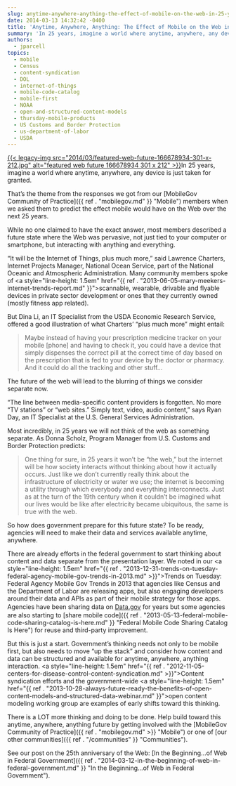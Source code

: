 ```yaml
---
slug: anytime-anywhere-anything-the-effect-of-mobile-on-the-web-in-25-years
date: 2014-03-13 14:32:42 -0400
title: 'Anytime, Anywhere, Anything: The Effect of Mobile on the Web in 25 Years'
summary: 'In 25 years, imagine a world where anytime, anywhere, any device is just taken for granted. That’s the theme from the responses we got from our Mobile Gov Community of Practice members when we asked them to predict the effect mobile would have on the Web'
authors:
  - jparcell
topics:
  - mobile
  - Census
  - content-syndication
  - DOL
  - internet-of-things
  - mobile-code-catalog
  - mobile-first
  - NOAA
  - open-and-structured-content-models
  - thursday-mobile-products
  - US Customs and Border Protection
  - us-department-of-labor
  - USDA
---
```


<p dir="ltr">
  <a href="https://s3.amazonaws.com/digitalgov/_legacy-img/2014/03/featured-web-future-166678934-301-x-212.jpg">{{< legacy-img src="2014/03/featured-web-future-166678934-301-x-212.jpg" alt="featured web future 166678934 301 x 212" >}}</a>In 25 years, imagine a world where anytime, anywhere, any device is just taken for granted.
</p>

That’s the theme from the responses we got from our [MobileGov Community of Practice]({{ ref . "mobilegov.md" }} "Mobile") members when we asked them to predict the effect mobile would have on the Web over the next 25 years.

While no one claimed to have the exact answer, most members described a future state where the Web was pervasive, not just tied to your computer or smartphone, but interacting with anything and everything.

“It will be the Internet of Things, plus much more,” said Lawrence Charters, Internet Projects Manager, National Ocean Service, part of the National Oceanic and Atmospheric Administration. Many community members spoke of <a style="line-height: 1.5em" href="{{ ref . "2013-06-05-mary-meekers-internet-trends-report.md" }}">scannable, wearable, drivable and flyable</a> devices in private sector development or ones that they currently owned (mostly fitness app related).

But Dina Li, an IT Specialist from the USDA Economic Research Service, offered a good illustration of what Charters&#8217; “plus much more” might entail:

> Maybe instead of having your prescription medicine tracker on your mobile [phone] and having to check it, you could have a device that simply dispenses the correct pill at the correct time of day based on the prescription that is fed to your device by the doctor or pharmacy. And it could do all the tracking and other stuff…

The future of the web will lead to the blurring of things we consider separate now.

“The line between media-specific content providers is forgotten. No more &#8220;TV stations&#8221; or &#8220;web sites.&#8221; Simply text, video, audio content,” says Ryan Day, an IT Specialist at the U.S. General Services Administration.

Most incredibly, in 25 years we will not think of the web as something separate. As Donna Scholz, Program Manager from U.S. Customs and Border Protection predicts:

> One thing for sure, in 25 years it won&#8217;t be &#8220;the web,&#8221; but the internet will be how society interacts without thinking about how it actually occurs. Just like we don&#8217;t currently really think about the infrastructure of electricity or water we use; the internet is becoming a utility through which everybody and everything interconnects. Just as at the turn of the 19th century when it couldn&#8217;t be imagined what our lives would be like after electricity became ubiquitous, the same is true with the web.

So how does government prepare for this future state? To be ready, agencies will need to make their data and services available anytime, anywhere.

There are already efforts in the federal government to start thinking about content and data separate from the presentation layer. We noted in our <a style="line-height: 1.5em" href="{{ ref . "2013-12-31-trends-on-tuesday-federal-agency-mobile-gov-trends-in-2013.md" >}}">Trends on Tuesday: Federal Agency Mobile Gov Trends in 2013</a> that agencies like Census and the Department of Labor are releasing apps, but also engaging developers around their data and APIs as part of their mobile strategy for those apps. Agencies have been sharing data on <a style="line-height: 1.5em" href="http://www.data.gov">Data.gov</a> for years but some agencies are also starting to [share mobile code]({{ ref . "2013-05-13-federal-mobile-code-sharing-catalog-is-here.md" }} "Federal Mobile Code Sharing Catalog Is Here") for reuse and third-party improvement.

But this is just a start. Government’s thinking needs not only to be mobile first, but also needs to move “up the stack” and consider how content and data can be structured and available for anytime, anywhere, anything interaction. <a style="line-height: 1.5em" href="{{ ref . "2012-11-05-centers-for-disease-control-content-syndication.md" >}}">Content syndication</a> efforts and the government-wide <a style="line-height: 1.5em" href="{{ ref . "2013-10-28-always-future-ready-the-benefits-of-open-content-models-and-structured-data-webinar.md" }}">open content modeling working group</a> are examples of early shifts toward this thinking.

There is a LOT more thinking and doing to be done. Help build toward this anytime, anywhere, anything future by getting involved with the [MobileGov Community of Practice]({{ ref . "mobilegov.md" >}} "Mobile") or one of [our other communities]({{ ref . "/communities" }} "Communities").

See our post on the 25th anniversary of the Web: [In the Beginning…of Web in Federal Government]({{ ref . "2014-03-12-in-the-beginning-of-web-in-federal-government.md" }} "In the Beginning…of Web in Federal Government").

 